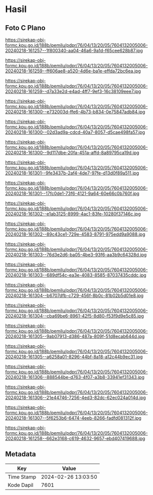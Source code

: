 # Hasil

## Foto C Plano

https://sirekap-obj-formc.kpu.go.id/188b/pemilu/pdpr/76/04/13/20/05/7604132005006-20240218-161257--1f800340-aa04-46a6-9a1d-f65cee628b87.jpg

https://sirekap-obj-formc.kpu.go.id/188b/pemilu/pdpr/76/04/13/20/05/7604132005006-20240218-161259--ff606ae8-a520-4d6e-ba1e-effda72bc6ea.jpg

https://sirekap-obj-formc.kpu.go.id/188b/pemilu/pdpr/76/04/13/20/05/7604132005006-20240218-161259--d7a33e2d-e4ad-4ff7-9ef3-16c38109eee7.jpg

https://sirekap-obj-formc.kpu.go.id/188b/pemilu/pdpr/76/04/13/20/05/7604132005006-20240218-161300--e732003d-ffe6-4b73-b834-0e75847adb84.jpg

https://sirekap-obj-formc.kpu.go.id/188b/pemilu/pdpr/76/04/13/20/05/7604132005006-20240218-161300--02d3ad9a-cdcd-40a7-8057-d5cae498fa57.jpg

https://sirekap-obj-formc.kpu.go.id/188b/pemilu/pdpr/76/04/13/20/05/7604132005006-20240218-161300--9d117dbe-20fa-451a-affd-8a89795ca19d.jpg

https://sirekap-obj-formc.kpu.go.id/188b/pemilu/pdpr/76/04/13/20/05/7604132005006-20240218-161301--9fe3437b-2af4-4de7-97fe-d13d0f89a511.jpg

https://sirekap-obj-formc.kpu.go.id/188b/pemilu/pdpr/76/04/13/20/05/7604132005006-20240218-161301--17fc0de1-73f6-4121-9a64-60e66c0b760f.jpg

https://sirekap-obj-formc.kpu.go.id/188b/pemilu/pdpr/76/04/13/20/05/7604132005006-20240218-161302--e1ab3125-8999-4ac1-83fe-10280f37146c.jpg

https://sirekap-obj-formc.kpu.go.id/188b/pemilu/pdpr/76/04/13/20/05/7604132005006-20240218-161302--89c43ce1-729e-4583-8791-975edd9a9088.jpg

https://sirekap-obj-formc.kpu.go.id/188b/pemilu/pdpr/76/04/13/20/05/7604132005006-20240218-161303--76d3e2d6-ba05-4be3-93f6-aa3b9c64328d.jpg

https://sirekap-obj-formc.kpu.go.id/188b/pemilu/pdpr/76/04/13/20/05/7604132005006-20240218-161303--689df54c-ea3e-4083-8585-87037435cddc.jpg

https://sirekap-obj-formc.kpu.go.id/188b/pemilu/pdpr/76/04/13/20/05/7604132005006-20240218-161304--b6707dfb-c729-456f-8b0c-81b02b5d01e8.jpg

https://sirekap-obj-formc.kpu.go.id/188b/pemilu/pdpr/76/04/13/20/05/7604132005006-20240218-161304--cba69be6-8961-42f5-8d80-f53f9d9e5c85.jpg

https://sirekap-obj-formc.kpu.go.id/188b/pemilu/pdpr/76/04/13/20/05/7604132005006-20240218-161305--9ab07913-d386-487a-809f-51d8ecab644d.jpg

https://sirekap-obj-formc.kpu.go.id/188b/pemilu/pdpr/76/04/13/20/05/7604132005006-20240218-161305--a6258a01-8296-44bf-8a18-a12c44b9ec31.jpg

https://sirekap-obj-formc.kpu.go.id/188b/pemilu/pdpr/76/04/13/20/05/7604132005006-20240218-161306--888544be-d763-4f07-a3b8-33941ef31343.jpg

https://sirekap-obj-formc.kpu.go.id/188b/pemilu/pdpr/76/04/13/20/05/7604132005006-20240218-161306--21e44746-7256-4ed3-82dc-62ec024a014d.jpg

https://sirekap-obj-formc.kpu.go.id/188b/pemilu/pdpr/76/04/13/20/05/7604132005006-20240218-161307--5f6253b6-6474-4eeb-8266-fadfd081312f.jpg

https://sirekap-obj-formc.kpu.go.id/188b/pemilu/pdpr/76/04/13/20/05/7604132005006-20240218-161258--662e3168-c619-4632-9657-ebd407419688.jpg


## Metadata

| Key        | Value               |
| ---------- | ------------------- |
| Time Stamp | 2024-02-26 13:03:50 |
| Kode Dapil | 7601                |




